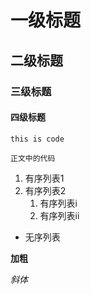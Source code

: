 # 一级标题
## 二级标题
### 三级标题
#### 四级标题

```
this is code
```

`正文中的代码`

1. 有序列表1
2. 有序列表2
   1.  有序列表i
   2.  有序列表ii
- 无序列表

**加粗**

*斜体*
